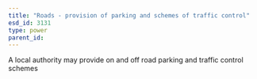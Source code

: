 ```yaml
---
title: "Roads - provision of parking and schemes of traffic control"
esd_id: 3131
type: power
parent_id:  
---
```


A local authority may provide on and off road parking and traffic control schemes

